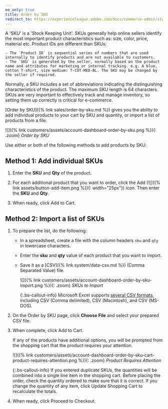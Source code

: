 ```yaml
---
ee_only: true
title: Order by SKU
redirect_to: https://experienceleague.adobe.com/docs/commerce-admin/stores-sales/point-of-purchase/cart/order-by-sku.html
---
```


A 'SKU' is a 'Stock Keeping Unit'. SKUs generally help online sellers identify the most important product characteristics such as: size, color, price, material etc. Product IDs are different than SKUs:

    - The `Product ID` is sequential series of numbers that are used internally to identify products and are not available to customers.
    - The `SKU` is generated by the seller, normally based on the product name and attributes for marketing or internal tracking. e.g. A blue, cotton T-shirt, size medium: T-COT-MED-BL. The SKU may be changed by the seller if required.

Normally, a SKU includes a set of abbreviations indicating the distinguishing characteristics of the product. The maximum SKU length is 64 characters. SKUs are very important to effectively track and manage inventory, so setting them up correctly is critical for e-commerce.

[Order by SKU]({% link sales/order-by-sku.md %}) gives you the ability to add individual products to your cart by SKU and quantity, or import a list of products from a file.

![]({% link customers/assets/account-dashboard-order-by-sku.png %}){: .zoom}
_Order by SKU_

Use either or both of the following methods to add products by SKU:

## Method 1: Add individual SKUs

1. Enter the **SKU** and **Qty** of the product.

1. For each additional product that you want to order, click the Add (![]({% link assets/button-add-item.png %}){: width="25px"}) icon. Then enter the **SKU** and **Qty**.

1. When ready, click <span class="btn">Add to Cart</span>.

## Method 2: Import a list of SKUs

1. To prepare the list, do the following:

    - In a spreadsheet, create a file with the column headers `sku` and `qty` in lowercase characters.

    - Enter the **sku** and **qty** value of each product that you want to import.

    - Save it as a [CSV]({% link system/data-csv.md %}) (Comma Separated Value) file.

      ![]({% link customers/assets/account-dashboard-order-by-sku-import.png %}){: .zoom}
      _SKUs to Import_

      {:.bs-callout-info}
      Microsoft Excel supports [several CSV formats][1], including CSV (Comma delimited), CSV (Macintosh), and CSV (MS-DOS).

1. On the Order by SKU page, click **Choose File** and select your prepared CSV file.

1. When complete, click <span class="btn">Add to Cart</span>.

    If any of the products have additional options, you will be prompted from the shopping cart that the product requires your attention.

    ![]({% link customers/assets/account-dashboard-order-by-sku-cart-product-requires-attention.png %}){: .zoom}
    _Product Requires Attention_

    {:.bs-callout-info}
    If you entered duplicate SKUs, the quantities will be combined into a single line item in the shopping cart. Before placing the order, check the quantity ordered to make sure that it is correct. If you change the quantity of any item, click <span class="btn">Update Shopping Cart</span> to recalculate the totals.

1. When ready, click <span class="btn">Proceed to Checkout</span>.

[1]: https://answers.microsoft.com/en-us/msoffice/forum/msoffice_excel-mso_other/excel-and-csv-files-are-there-different-types-of/61ddc23c-63d7-4903-b9b6-7fcfa883bca1?auth=1
